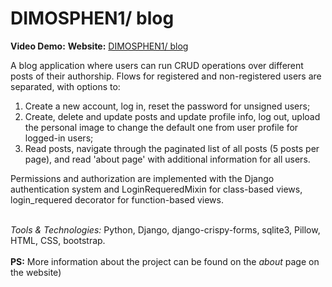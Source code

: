 <h1>DIMOSPHEN1/ blog</h1>

<b>Video Demo:</b>
<b>Website:</b> [DIMOSPHEN1/ blog]("https://dimosphen1-blog.herokuapp.com/")
<br>
<p>A blog application where users can run CRUD operations over different posts
of their authorship. Flows for registered and non-registered users are
separated, with options to:</p>
<ol>
  <li>Create a new account, log in, reset the password for unsigned users;</li>
  <li>Create, delete and update posts and update profile info, log out,
upload the personal image to change the default one from user
profile for logged-in users;</li>
  <li>Read posts, navigate through the paginated list of all posts (5 posts
per page), and read 'about page' with additional information for all
users.</li>
</ol>
<p>Permissions and authorization are implemented with the Django
authentication system and LoginRequeredMixin for class-based views,
login_requered decorator for function-based views.</p>
<br>
<span><i>Tools & Technologies:</i> Python, Django, django-crispy-forms, sqlite3, Pillow,
HTML, CSS, bootstrap.</span>
<br>
<br>
<span><b>PS:</b> More information about the project can be found on the <i>about</i> page on the website)</span>
